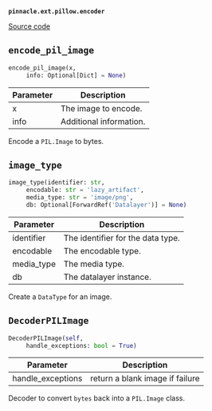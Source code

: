 **`pinnacle.ext.pillow.encoder`** 

[Source code](https://github.com/pinnacle/pinnacle/blob/main/pinnacle/ext/pillow/encoder.py)

## `encode_pil_image` 

```python
encode_pil_image(x,
     info: Optional[Dict] = None)
```
| Parameter | Description |
|-----------|-------------|
| x | The image to encode. |
| info | Additional information. |

Encode a `PIL.Image` to bytes.

## `image_type` 

```python
image_type(identifier: str,
     encodable: str = 'lazy_artifact',
     media_type: str = 'image/png',
     db: Optional[ForwardRef('Datalayer')] = None)
```
| Parameter | Description |
|-----------|-------------|
| identifier | The identifier for the data type. |
| encodable | The encodable type. |
| media_type | The media type. |
| db | The datalayer instance. |

Create a `DataType` for an image.

## `DecoderPILImage` 

```python
DecoderPILImage(self,
     handle_exceptions: bool = True)
```
| Parameter | Description |
|-----------|-------------|
| handle_exceptions | return a blank image if failure |

Decoder to convert `bytes` back into a `PIL.Image` class.

